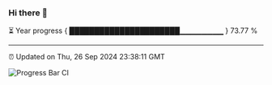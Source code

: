 ### Hi there 👋

⏳ Year progress { ██████████████████████▁▁▁▁▁▁▁▁ } 73.77 %

---

⏰ Updated on Thu, 26 Sep 2024 23:38:11 GMT

![Progress Bar CI](https://github.com/IshwaranRudhara/GIT-ACTION/workflows/Progress%20Bar%20CI/badge.svg)
